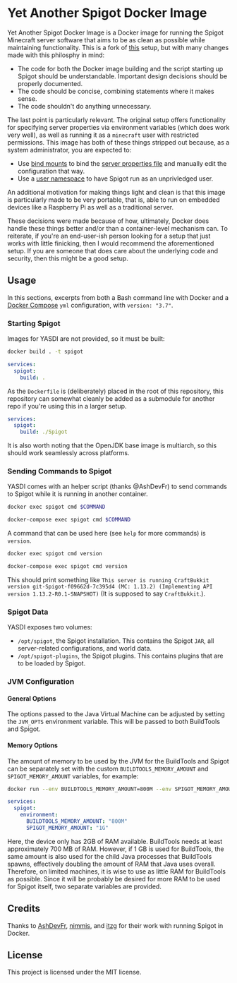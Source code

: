 # Yet Another Spigot Docker Image

Yet Another Spigot Docker Image is a Docker image for running the Spigot Minecraft server software that aims to be as clean as possible while maintaining functionality. This is a fork of [this](https://github.com/AshDevFr/docker-spigot/) setup, but with many changes made with this philosphy in mind:
- The code for both the Docker image building and the script starting up Spigot should be understandable. Important design decisions should be properly documented.
- The code should be concise, combining statements where it makes sense.
- The code shouldn't do anything unnecessary.

The last point is particularly relevant. The original setup offers functionality for specifying server properties via environment variables (which does work very well), as well as running it as a `minecraft` user with restricted permissions. This image has both of these things stripped out because, as a system administrator, you are expected to:
- Use [bind mounts](https://docs.docker.com/storage/bind-mounts/) to bind the [server properties file](https://minecraft.gamepedia.com/Server.properties) and manually edit the configuration that way.
- Use a [user namespace](https://docs.docker.com/engine/security/userns-remap/) to have Spigot run as an unprivledged user.

An additional motivation for making things light and clean is that this image is particularly made to be very portable, that is, able to run on embedded devices like a Raspberry Pi as well as a traditional server.

These decisions were made because of how, ultimately, Docker does handle these things better and/or than a container-level mechanism can. To reiterate, if you're an end-user-ish person looking for a setup that just works with little finicking, then I would recommend the aforementioned setup. If you are someone that does care about the underlying code and security, then this might be a good setup.

## Usage
In this sections, excerpts from both a Bash command line with Docker and a [Docker Compose](https://docs.docker.com/compose/overview/) `yml` configuration, with `version: "3.7"`.

### Starting Spigot
Images for YASDI are not provided, so it must be built:
```sh
docker build . -t spigot
```
```yml
services:
  spigot:
    build: .
```
As the `Dockerfile` is (deliberately) placed in the root of this repository, this repository can somewhat cleanly be added as a submodule for another repo if you're using this in a larger setup.
```yml
services:
  spigot:
    build: ./Spigot
```
It is also worth noting that the OpenJDK base image is multiarch, so this should work seamlessly across platforms.

### Sending Commands to Spigot
YASDI comes with an helper script (thanks @AshDevFr) to send commands to Spigot while it is running in another container.
```sh
docker exec spigot cmd $COMMAND
```
```sh
docker-compose exec spigot cmd $COMMAND
```
A command that can be used here (see `help` for more commands) is `version`.
```sh
docker exec spigot cmd version
```
```sh
docker-compose exec spigot cmd version
```
This should print something like `This server is running CraftBukkit version git-Spigot-f09662d-7c395d4 (MC: 1.13.2) (Implementing API version 1.13.2-R0.1-SNAPSHOT)` (It is supposed to say `CraftBukkit`.).

### Spigot Data
YASDI exposes two volumes:
- `/opt/spigot`, the Spigot installation. This contains the Spigot `JAR`, all server-related configurations, and world data.
- `/opt/spigot-plugins`, the Spigot plugins. This contains plugins that are to be loaded by Spigot.

### JVM Configuration

#### General Options
The options passed to the Java Virtual Machine can be adjusted by setting the `JVM_OPTS` environment variable. This will be passed to both BuildTools and Spigot.

#### Memory Options
The amount of memory to be used by the JVM for the BuildTools and Spigot can be separately set with the custom `BUILDTOOLS_MEMORY_AMOUNT` and `SPIGOT_MEMORY_AMOUNT` variables, for example:
```sh
docker run --env BUILDTOOLS_MEMORY_AMOUNT=800M --env SPIGOT_MEMORY_AMOUNT=1G
```
```yml
services:
  spigot:
    environment:
      BUILDTOOLS_MEMORY_AMOUNT: "800M"
      SPIGOT_MEMORY_AMOUNT: "1G"
```
Here, the device only has 2GB of RAM available. BuildTools needs at least approximately 700 MB of RAM. However, if 1 GB is used for BuildTools, the same amount is also used for the child Java processes that BuildTools spawns, effectively doubling the amount of RAM that Java uses overall. Therefore, on limited machines, it is wise to use as little RAM for BuildTools as possible. Since it will be probably be desired for more RAM to be used for Spigot itself, two separate variables are provided.

## Credits
Thanks to [AshDevFr](https://github.com/AshDevFr/docker-spigot/), [nimmis](https://github.com/nimmis/docker-spigot), and [itzg](https://github.com/itzg/dockerfiles/tree/master/minecraft-server) for their work with running Spigot in Docker.

## License
This project is licensed under the MIT license.